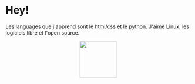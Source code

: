 # Hey!

Les languages que j'apprend sont le html/css et le python.
J'aime Linux, les logiciels libre et l'open source.
<div id="header" align="center">
<div id="header" align="center">
  <img src="https://external-content.duckduckgo.com/iu/?u=https%3A%2F%2F1.bp.blogspot.com%2F-UdW8f15X5fw%2FXy7sbZAy2TI%2FAAAAAAAAXGU%2FDCR8nxO6MbMKCseT3ZE33v1DmTY-kVDaQCLcBGAsYHQ%2Fs964%2Fgnu.gif&f=1&nofb=1&ipt=47e4e0f3ceaf38c836c1f927625d860a89270b34d90d8b01ae206646376ec97f&ipo=images" width="100"/>
</div>

